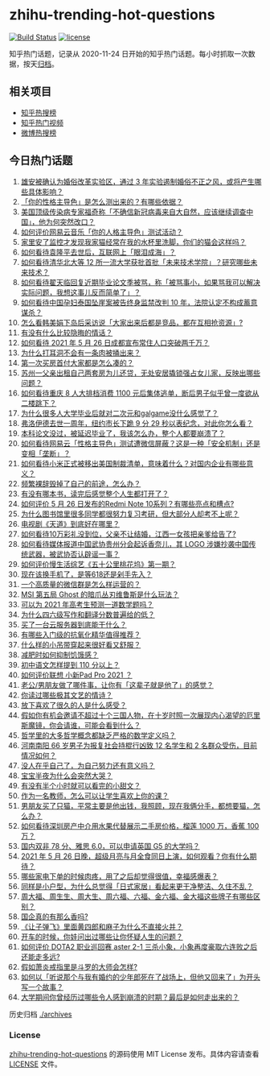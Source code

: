 # zhihu-trending-hot-questions

[![Build Status](https://github.com/justjavac/zhihu-trending-hot-questions/workflows/ci/badge.svg?branch=master)](https://github.com/justjavac/zhihu-trending-hot-questions/actions)
[![license](https://img.shields.io/github/license/justjavac/zhihu-trending-hot-questions)](https://github.com/justjavac/zhihu-trending-hot-questions/blob/master/LICENSE)

知乎热门话题，记录从 2020-11-24 日开始的知乎热门话题。每小时抓取一次数据，按天[归档](./archives)。

## 相关项目

- [知乎热搜榜](https://github.com/justjavac/zhihu-trending-top-search)
- [知乎热门视频](https://github.com/justjavac/zhihu-trending-hot-video)
- [微博热搜榜](https://github.com/justjavac/weibo-trending-hot-search)

## 今日热门话题

<!-- BEGIN -->
<!-- 最后更新时间 Thu May 27 2021 03:42:07 GMT+0800 (China Standard Time) -->

1. [雄安被确认为婚俗改革实验区，通过 3
   年实验遏制婚俗不正之风，或将产生哪些具体影响？](https://www.zhihu.com/question/461486744)
2. [「你的性格主导色」是怎么测出来的？有哪些依据？](https://www.zhihu.com/question/461472606)
3. [美国顶级传染病专家福奇称「不确信新冠病毒来自大自然，应该继续调查中国」，他为何突然改口？](https://www.zhihu.com/question/461117023)
4. [如何评价网易云音乐「你的人格主导色」测试活动？](https://www.zhihu.com/question/461473926)
5. [家里安了监控才发现我家猫经常在我的水杯里洗脚，你们的猫会这样吗？](https://www.zhihu.com/question/459983017)
6. [如何看待袁隆平去世后，互联网上「眼泪成海」？](https://www.zhihu.com/question/461143953)
7. [如何看待清华北大等 12
   所一流大学获批首批「未来技术学院」？研究哪些未来技术？](https://www.zhihu.com/question/461372175)
8. [如何看待翟天临回复近期毕业论文季被骂，称「被骂事小，如果骂我可以解决实际问题，我想这事儿反而简单了」？](https://www.zhihu.com/question/461528535)
9. [如何看待中国孕妇泰国坠崖案被告终身监禁改判 10
   年，法院认定不构成蓄意谋杀？](https://www.zhihu.com/question/461449495)
10. [怎么看韩美娟下岛后采访说「大家出来后都是竞品，都在互相抢资源」?](https://www.zhihu.com/question/461480245)
11. [有没有什么比较隐晦的情话？](https://www.zhihu.com/question/423230600)
12. [如何看待 2021 年 5 月 26
    日成都宣布常住人口突破两千万？](https://www.zhihu.com/question/461466462)
13. [为什么打耳洞不会有一条肉被捅出来？](https://www.zhihu.com/question/304771389)
14. [第一次买房首付大家都是怎么凑的？](https://www.zhihu.com/question/322284293)
15. [苏州一父亲出租自己两套房为儿还贷，无处安居撬锁强占女儿家，反映出哪些问题？](https://www.zhihu.com/question/461453686)
16. [如何看待重庆 8 人大排档消费 1100
    元后集体逃单，断后男子似乎曾一度欲从二楼跳下？](https://www.zhihu.com/question/461295626)
17. [为什么很多人大学毕业后就对二次元和galgame没什么感觉了？](https://www.zhihu.com/question/460275154)
18. [弗洛伊德去世一周年，纽约市长下跪 9 分 29
    秒以表纪念，对此你怎么看？](https://www.zhihu.com/question/461467217)
19. [本科论文没过，被延迟毕业了，我该怎么办，整个人都要崩溃了？](https://www.zhihu.com/question/323526847)
20. [如何看待网易云「性格主导色」测试遭微信屏蔽？这是一种「安全机制」还是变相「垄断」？](https://www.zhihu.com/question/461505950)
21. [如何看待小米正式被移出美国制裁清单，意味着什么？对国内企业有哪些意义？](https://www.zhihu.com/question/461450557)
22. [频繁裸辞毁掉了自己的前途，怎么办？](https://www.zhihu.com/question/459501127)
23. [有没有哪本书，读完后感觉整个人生都打开了？](https://www.zhihu.com/question/419528920)
24. [如何评价 5 月 26 日发布的Redmi Note
    10系列？有哪些亮点和槽点?](https://www.zhihu.com/question/460620278)
25. [为什么图书馆里很多同学都很努力复习考研，但大部分人却考不上呢？](https://www.zhihu.com/question/430364218)
26. [电视剧《天道》到底好在哪里？](https://www.zhihu.com/question/457421772)
27. [如何看待10万彩礼没到位，父亲不让结婚，江西一女孩把亲爹给告了?](https://www.zhihu.com/question/460760238)
28. [如何看待媒体报道中国武协贵州分会起诉香奈儿，其 LOGO
    涉嫌抄袭中国传统武器，被武协否认辟谣一事？](https://www.zhihu.com/question/461362478)
29. [如何评价慢生活综艺《五十公里桃花坞》第一期？](https://www.zhihu.com/question/460852490)
30. [现在该换手机了，是等618还是剁手先入？](https://www.zhihu.com/question/458977705)
31. [一个高质量的微信群是怎么样运营的？](https://www.zhihu.com/question/34875569)
32. [MSI 第五局 Ghost 的暗爪丛刃维鲁斯是什么玩法？](https://www.zhihu.com/question/461077434)
33. [可以为 2021 年高考生预测一道数学题吗？](https://www.zhihu.com/question/458065536)
34. [为什么四六级写作和翻译分数普遍给的低？](https://www.zhihu.com/question/40770196)
35. [买了一台云服务器到底能干什么？](https://www.zhihu.com/question/27205559)
36. [有哪些入门级的抗氧化精华值得推荐？](https://www.zhihu.com/question/28625340)
37. [什么样的小吊带穿起来很好看又舒服？](https://www.zhihu.com/question/446715939)
38. [减肥时如何抑制饥饿感？](https://www.zhihu.com/question/365657997)
39. [初中语文怎样提到 110 分以上？](https://www.zhihu.com/question/311901970)
40. [如何评价联想 小新Pad Pro 2021 ？](https://www.zhihu.com/question/457950568)
41. [老公/男朋友做了哪件事，让你有「这辈子就是他了」的感觉？](https://www.zhihu.com/question/421025094)
42. [你读过哪些极其文艺的情诗？](https://www.zhihu.com/question/370321379)
43. [放下喜欢了很久的人是什么感受？](https://www.zhihu.com/question/451957104)
44. [假如你有机会邀请不超过十个三国人物，在十岁时照一次展现内心渴望的厄里斯魔镜，你会请谁，可能会看到什么？](https://www.zhihu.com/question/461291276)
45. [哲学里的大多哲学概念都缺乏严格的数学定义吗？](https://www.zhihu.com/question/455229246)
46. [河南南阳 66 岁男子为报复社会持棍行凶致 12 名学生和 2
    名群众受伤，目前情况如何？](https://www.zhihu.com/question/461425589)
47. [没人在乎自己了，为自己努力还有意义吗？](https://www.zhihu.com/question/459803278)
48. [宝宝半夜为什么会突然大哭？](https://www.zhihu.com/question/457113218)
49. [有没有半个小时就可以看完的小甜文？](https://www.zhihu.com/question/447942198)
50. [作为一名教师，怎么可以让学生喜欢上你的课？](https://www.zhihu.com/question/358526058)
51. [男朋友买了只猫，平常主要是他出钱，我照顾，现在我俩分手，都想要猫，怎么办？](https://www.zhihu.com/question/458381801)
52. [如何看待深圳房产中介用水果代替展示二手房价格，榴莲 1000 万，香蕉 100
    万？](https://www.zhihu.com/question/461327995)
53. [国内双非 78 分、雅思 6.0，可以申请英国 G5 的大学吗？](https://www.zhihu.com/question/457159794)
54. [2021 年 5 月 26
    日晚，超级月亮与月全食同日上演，如何观看？你有什么期待？](https://www.zhihu.com/question/461221868)
55. [哪些家电下单的时候肉疼，用了之后却觉得很值，幸福感爆表？](https://www.zhihu.com/question/461218824)
56. [同样是小户型，为什么总觉得「日式家居」看起来更干净整洁、久住不乱？](https://www.zhihu.com/question/456011068)
57. [周大福、周生生、周大生、周六福、六福、金六福、金大福这些牌子有哪些区别？](https://www.zhihu.com/question/32209352)
58. [国企真的有那么香吗?](https://www.zhihu.com/question/459743114)
59. [《让子弹飞》里面黄四郎和麻子为什么不直接火并？](https://www.zhihu.com/question/453864740)
60. [开车的时候，你娃问出过哪些让你怀疑人生的问题？](https://www.zhihu.com/question/461363180)
61. [如何评价 DOTA2 职业巡回赛 aster 2-1
    三杀小象，小象再度豪取六连败之后还能走多远?](https://www.zhihu.com/question/460686728)
62. [假如萧炎戒指里是斗罗的大师会怎样?](https://www.zhihu.com/question/460984638)
63. [如何以「听说那个与我有婚约的少年郎死在了战场上，但他又回来了」为开头写一个故事？](https://www.zhihu.com/question/459096689)
64. [大学期间你曾经历过哪些令人感到崩溃的时期？最后是如何走出来的？](https://www.zhihu.com/question/461290099)

<!-- END -->

历史归档 [./archives](./archives)

### License

[zhihu-trending-hot-questions](https://github.com/justjavac/zhihu-trending-hot-questions)
的源码使用 MIT License 发布。具体内容请查看 [LICENSE](./LICENSE) 文件。
